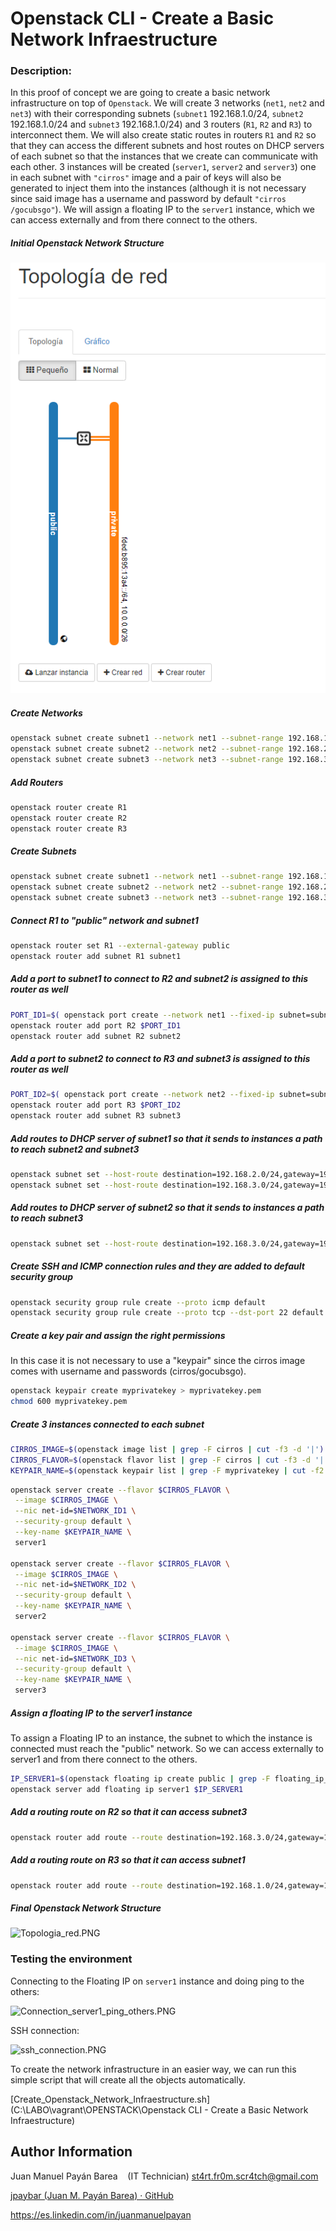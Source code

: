 # Openstack CLI - Create a Basic Network Infraestructure

### 

### Description:

In this proof of concept we are going to create a basic network infrastructure on top of `Openstack`. We will create 3 networks (`net1`, `net2` and `net3`) with their corresponding subnets (`subnet1` 192.168.1.0/24, `subnet2` 192.168.1.0/24 and `subnet3` 192.168.1.0/24) and 3 routers (`R1`, `R2` and `R3`) to interconnect them. We will also create static routes in routers `R1` and `R2` so that they can access the different subnets and host routes on DHCP servers of each subnet so that the instances that we create can communicate with each other.
3 instances will be created (`server1`, `server2` and `server3`) one in each subnet with `"cirros"` image and a pair of keys will also be generated to inject them into the instances (although it is not necessary since said image has a username and password by default `"cirros /gocubsgo"`).
We will assign a floating IP to the `server1` instance, which we can access externally and from there connect to the others.

##### Initial Openstack Network Structure

![Topologia_red_default.PNG](https://github.com/jpaybar/OpenStack/blob/main/Openstack%20CLI%20-%20Create%20a%20Basic%20Network%20Infraestructure/images/Topologia_red_default.PNG)

##### Create Networks

```bash
openstack subnet create subnet1 --network net1 --subnet-range 192.168.1.0/24 --dns-nameserver 8.8.8.8 
openstack subnet create subnet2 --network net2 --subnet-range 192.168.2.0/24 --dns-nameserver 8.8.8.8 
openstack subnet create subnet3 --network net3 --subnet-range 192.168.3.0/24 --dns-nameserver 8.8.8.8
```

##### Add Routers

```bash
openstack router create R1
openstack router create R2
openstack router create R3
```

##### Create Subnets

```bash
openstack subnet create subnet1 --network net1 --subnet-range 192.168.1.0/24 --dns-nameserver 8.8.8.8 
openstack subnet create subnet2 --network net2 --subnet-range 192.168.2.0/24 --dns-nameserver 8.8.8.8 
openstack subnet create subnet3 --network net3 --subnet-range 192.168.3.0/24 --dns-nameserver 8.8.8.8 
```

##### Connect R1 to "public" network and subnet1

```bash
openstack router set R1 --external-gateway public 
openstack router add subnet R1 subnet1 
```

##### Add a port to subnet1 to connect to R2 and subnet2 is assigned to this router as well

```bash
PORT_ID1=$( openstack port create --network net1 --fixed-ip subnet=subnet1,ip-address=192.168.1.254 port1 | grep ' id ' | awk '{print $4}')
openstack router add port R2 $PORT_ID1
openstack router add subnet R2 subnet2
```

##### Add a port to subnet2 to connect to R3 and subnet3 is assigned to this router as well

```bash
PORT_ID2=$( openstack port create --network net2 --fixed-ip subnet=subnet2,ip-address=192.168.2.254 port1 | grep ' id ' | awk '{print $4}')
openstack router add port R3 $PORT_ID2
openstack router add subnet R3 subnet3
```

##### Add routes to DHCP server of subnet1 so that it sends to instances a path to reach subnet2 and subnet3

```bash
openstack subnet set --host-route destination=192.168.2.0/24,gateway=192.168.1.254 subnet1
openstack subnet set --host-route destination=192.168.3.0/24,gateway=192.168.1.254 subnet1
```

##### Add routes to DHCP server of subnet2 so that it sends to instances a path to reach subnet3

```bash
openstack subnet set --host-route destination=192.168.3.0/24,gateway=192.168.2.254 subnet2
```

##### Create SSH and ICMP connection rules and they are added to default security group

```bash
openstack security group rule create --proto icmp default
openstack security group rule create --proto tcp --dst-port 22 default
```

##### Create a key pair and assign the right permissions

In this case it is not necessary to use a "keypair" since the cirros image comes with username and passwords (cirros/gocubsgo).

```bash
openstack keypair create myprivatekey > myprivatekey.pem
chmod 600 myprivatekey.pem
```

##### Create 3 instances connected to each subnet

```bash
CIRROS_IMAGE=$(openstack image list | grep -F cirros | cut -f3 -d '|')
CIRROS_FLAVOR=$(openstack flavor list | grep -F cirros | cut -f3 -d '|')
KEYPAIR_NAME=$(openstack keypair list | grep -F myprivatekey | cut -f2 -d ' ')
```

```bash
openstack server create --flavor $CIRROS_FLAVOR \
 --image $CIRROS_IMAGE \
 --nic net-id=$NETWORK_ID1 \
 --security-group default \
 --key-name $KEYPAIR_NAME \
 server1        

openstack server create --flavor $CIRROS_FLAVOR \
 --image $CIRROS_IMAGE \
 --nic net-id=$NETWORK_ID2 \
 --security-group default \
 --key-name $KEYPAIR_NAME \
 server2

openstack server create --flavor $CIRROS_FLAVOR \
 --image $CIRROS_IMAGE \
 --nic net-id=$NETWORK_ID3 \
 --security-group default \
 --key-name $KEYPAIR_NAME \
 server3
```

##### Assign a floating IP to the server1 instance

To assign a Floating IP to an instance, the subnet to which the instance is connected must reach the "public" network. So we can access externally to server1 and from there connect to the others.

```bash
IP_SERVER1=$(openstack floating ip create public | grep -F floating_ip_address | cut -f3 -d '|')
openstack server add floating ip server1 $IP_SERVER1
```

##### Add a routing route on R2 so that it can access subnet3

```bash
openstack router add route --route destination=192.168.3.0/24,gateway=192.168.2.254 R2
```

##### Add a routing route on R3 so that it can access subnet1

```bash
openstack router add route --route destination=192.168.1.0/24,gateway=192.168.2.1 R3
```

##### Final Openstack Network Structure

![Topologia_red.PNG](C:\LABO\vagrant\OPENSTACK\Openstack%20CLI%20-%20Create%20a%20Basic%20Network%20Infraestructure\images\Topologia_red.PNG)

### Testing the environment

Connecting to the Floating IP on `server1` instance and doing ping to the others:

![Connection_server1_ping_others.PNG](C:\LABO\vagrant\OPENSTACK\Openstack%20CLI%20-%20Create%20a%20Basic%20Network%20Infraestructure\images\Connection_server1_ping_others.PNG)

SSH connection:

![ssh_connection.PNG](C:\LABO\vagrant\OPENSTACK\Openstack%20CLI%20-%20Create%20a%20Basic%20Network%20Infraestructure\images\ssh_connection.PNG)

To create the network infrastructure in an easier way, we can run this simple script that will create all the objects automatically.

[Create_Openstack_Network_Infraestructure.sh](C:\LABO\vagrant\OPENSTACK\Openstack CLI - Create a Basic Network Infraestructure)

Author Information
------------------

Juan Manuel Payán Barea    (IT Technician)   [st4rt.fr0m.scr4tch@gmail.com](mailto:st4rt.fr0m.scr4tch@gmail.com)

[jpaybar (Juan M. Payán Barea) · GitHub](https://github.com/jpaybar)

https://es.linkedin.com/in/juanmanuelpayan
